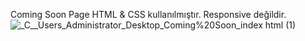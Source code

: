 Coming Soon Page
HTML & CSS kullanılmıştır. Responsive değildir.
![_C__Users_Administrator_Desktop_Coming%20Soon_index html (1)](https://user-images.githubusercontent.com/52351364/225893539-70e14bc5-e3ce-49f3-baf7-36c4088b525b.png)
